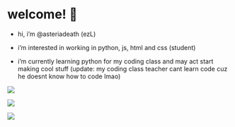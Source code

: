 # welcome! 🩶



-  hi, i’m @asteriadeath (ezL)

  
- i’m interested in working in python, js, html and  css (student)

  
- i’m currently learning python for my coding class and may act start making cool stuff (update: my coding class teacher cant learn code cuz he doesnt know how to code lmao)


<p align="center">
  
![](https://komarev.com/ghpvc/?username=your-github-asteriadeath&color=green)

![](https://github-readme-stats.vercel.app/api?username=Asteriadeath&show_icons=true&theme=synthwave)

<a href="https://twitter.com/zliucord">
    <img src="https://img.shields.io/twitter/follow/zliucord?color=1DA1F2&logo=twitter&style=for-the-badge" href="https://twitter.com/zliucord"/>
</a>
